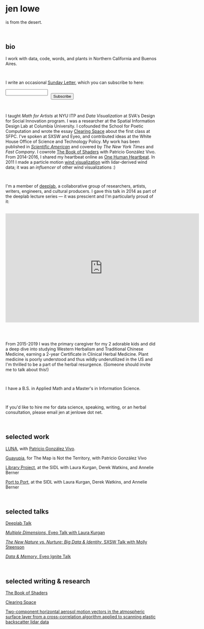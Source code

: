 ﻿<br />

# jen lowe

is from the desert.

<br />

## bio

I work with data, code, words, and plants in Northern California and Buenos Aires. 

<br />

I write an occasional [Sunday Letter](https://tinyletter.com/jenlowe), which you can subscribe to here:

 <form action="https://tinyletter.com/jenlowe" method="post" target="popupwindow" onsubmit="window.open('https://tinyletter.com/jenlowe', 'popupwindow', 'scrollbars=yes,width=800,height=600');return true"><p><label for="tlemail"></label></p><p><input type="text" style="width:140px;" name="email" id="tlemail" /></p><input type="hidden" value="1" name="embed"/><p style="margin-top:-22px; margin-left:150px;"><input type="submit" value="Subscribe" /></p></form>

 <br />

 I taught *Math for Artists* at NYU ITP and *Data Visualization* at SVA's Design for Social Innovation program. I was a researcher at the Spatial Information Design Lab at Columbia University. I cofounded the School for Poetic Computation and wrote the essay [Clearing Space](http://stet.editorially.com/articles/clearing-space/) about the first class at SFPC. I've spoken at SXSW and Eyeo, and contributed ideas at the White House Office of Science and Technology Policy. My work has been published in [*Scientific American*](http://www.scientificamerican.com/article/of-pacifiers-and-pearl-harbor-see-the-stuff-first-memories-are-made-of-interactive/) and covered by *The New York Times* and *Fast Company*. I cowrote [The Book of Shaders](https://thebookofshaders.com/) with Patricio González Vivo. From 2014-2016, I shared my heartbeat online as [One Human Heartbeat](http://www.fastcoexist.com/3028308/this-womans-online-heartbeat-will-make-you-think-about-big-data-and-the-quantified-self). In 2011 I made a particle motion [wind visualization](https://vimeo.com/27039654) with lidar-derived wind data; it was an *influencer* of other wind visualizations :)

 <br />

I'm a member of [deeplab](http://www.deeplab.net/#home), a collaborative group of researchers, artists, writers, engineers, and cultural producers. I gave this talk in 2014 as part of the deeplab lecture series — it was prescient and I'm particularly proud of it:

<br />

<iframe src="https://player.vimeo.com/video/114393677" width="640" height="360" frameborder="0" webkitallowfullscreen mozallowfullscreen allowfullscreen></iframe>

<br /><br />

From 2015-2019 I was the primary caregiver for my 2 adorable kids and did a deep dive into studying Western Herbalism and Traditional Chinese Medicine, earning a 2-year Certificate in Clinical Herbal Medicine. Plant medicine is poorly understood and thus wildly underutilized in the US and I'm thrilled to be a part of the herbal resurgence. (Someone should invite me to talk about this!)

<br />

I have a B.S. in Applied Math and a Master's in Information Science.

<br />

If you'd like to hire me for data science, speaking, writing, or an herbal consultation, please email jen at jenlowe dot net.

<br />

## selected work

[LUNA](https://frm.fm/a/patricio_gonzalez_vivo_jen_lowe/luna), with [Patricio González Vivo](http://patriciogonzalezvivo.com).

[Guayupia](http://themapisnot.com/issue-iv-patricio-gonzalez-vivo-jen-lowe), for The Map is Not the Territory, with Patricio González Vivo

[Library Project](http://c4sr.columbia.edu/projects/library-project), at the SIDL with Laura Kurgan, Derek Watkins, and Annelie Berner

[Port to Port](http://c4sr.columbia.edu/projects/port-port), at the SIDL with Laura Kurgan, Derek Watkins, and Annelie Berner

<br />

## selected talks

[Deeplab Talk](https://vimeo.com/114393677)

[*Multiple Dimensions*, Eyeo Talk with Laura Kurgan](http://spatialinformationdesignlab.org/news/multiple-dimensions)

[*The New Nature vs. Nurture: Big Data & Identity*, SXSW Talk with Molly Steenson](https://schedule.sxsw.com/2013/events/event_IAP5064)

[*Data & Memory*, Eyeo Ignite Talk](https://www.youtube.com/watch?v=Vbz58tK6lLk&list=PL3FAB9A1E74181136&index=10&t=0s)

<br />

## selected writing & research

[The Book of Shaders](https://thebookofshaders.com/)

[Clearing Space](http://stet.editorially.com/articles/clearing-space/)

[Two-component horizontal aerosol motion vectors in the atmospheric surface layer from a cross-correlation algorithm applied to scanning elastic backscatter lidar data](https://journals.ametsoc.org/doi/pdf/10.1175/JTECH-D-11-00225.1)



